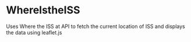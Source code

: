 # WhereIstheISS
Uses Where the ISS at API to fetch the current location of ISS and displays the data using leaflet.js
